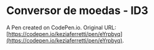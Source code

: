 # Conversor de moedas - ID3

A Pen created on CodePen.io. Original URL: [https://codepen.io/keziaferretti/pen/eYrpbyq](https://codepen.io/keziaferretti/pen/eYrpbyq).

